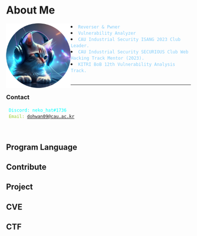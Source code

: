 # About Me
<div>
  <div>
    <img src="./assets/img/avatar.png" width="35%" height="30%" align="left"/>
  </div>
  <div>
  
  <ui>
    <li><code style="color : LightSkyBlue">Reverser & Pwner</code></li>
    <li><code style="color : LightSkyBlue">Vulnerability Analyzer</code></li>
    <li><code style="color : LightSkyBlue">CAU Industrial Security ISANG 2023 Club Leader.</code></li>
    <li><code style="color : LightSkyBlue">CAU Industrial Security SECURIOUS Club Web Hacking Track Mentor (2023).</code></li>
    <li><code style="color : LightSkyBlue">KITRI BoB 12th Vulnerability Analysis Track.</code></li>
    </ui>
   
  </div>
</div>
<br/>

---
### Contact
<code style="color : Cyan"> Discord: neko_hat#1736</code>  
<code style="color : YellowGreen"> Email: dohwan09@cau.ac.kr</code>
<br/>
<br/>
<br/>
## Program Language


## Contribute

## Project

## CVE

## CTF
